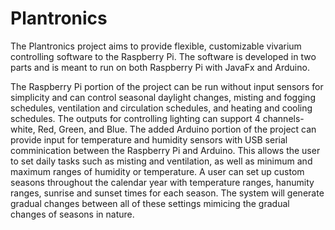 # Plantronics
The Plantronics project aims to provide flexible, customizable vivarium controlling software to the Raspberry Pi. The software is developed in two parts and is meant to run on both Raspberry Pi with JavaFx and Arduino. 

The Raspberry Pi portion of the project can be run without input sensors for simplicity and can control seasonal daylight changes, misting and fogging schedules, ventilation and circulation schedules, and heating and cooling schedules. The outputs for controlling lighting can support 4 channels- white, Red, Green, and Blue. The added Arduino portion of the project can provide input for temperature and humidity sensors with USB serial comminication between the Raspberry Pi and Arduino. This allows the user to set daily tasks such as misting and ventilation, as well as minimum and maximum ranges of humidity or temperature. A user can set up custom seasons throughout the calendar year with temperature ranges, hanumity ranges, sunrise and sunset times for each season. The system will generate gradual changes between all of these settings mimicing the gradual changes of seasons in nature.


